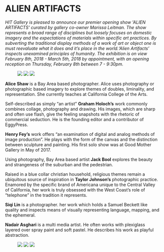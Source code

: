 # ALIEN ARTIFACTS

*HIT Gallery is pleased to announce our premier opening show 'ALIEN ARTIFACTS' curated by gallery co-owner Marissa Leitman. The show represents a broad range of disciplines but loosely focuses on domestic imagery and the expectations of materials within specific art practices. By subverting the traditional display methods of a work of art or object one is must reevaluate what it does and it’s place in the world.‘Alien Artifacts’ inspects unexamined principles of humanity. The exhibition is on view February 8th, 2018 - March 5th, 2018 by appointment, with an opening reception on Thursday, February 8th between 7 - 9:30pm.*

<figure>
  <img src="1.jpg">
  <img src="2.jpg">
  <img src="3.jpg">
</figure>

**Alice Shaw** is a Bay Area based photographer. Alice uses photography or photographic based imagery to  explore themes of doubles, liminality, and representation.  She currently teaches at California College of the Arts.

Self-described as simply “an artist” **Graham Holoch’s** work commonly combines collage, photography and drawing. His images, which are sharp and often use flash, give the feeling snapshots with the rhetoric of  commercial seduction. He is the founding editor and a contributor of EggyPress.

**Henry Fey’s** work offers “an examination of digital and analog methods of image production”. He plays with the form of the canvas and the distinction between sculpture and painting. His first solo show was at Good Mother Gallery in May of 2017.

Using photography, Bay Area based artist **Jack Bool** explores the beauty and strangeness of the suburban and the pedestrian.

Raised in a blue collar christian household, religious themes remain a ubiquitous  source of inspiration in **Taylor Johnson’s** photographic practice. Enamored by the specific brand of Americana unique to the Central Valley of California, her work is truly obsessed with the West Coast’s role of “telephone” in the tradition it represents.

**Siqi Lin** is a photographer. her work which holds a Samuel Beckett like quality and inspects means of visually representing language, mapping, and the ephemeral.  

**Nadair Asghari** is a multi media artist. He often works with plexiglass layered over spray paint and soft pastel. He describes his work as playful abstraction.

<figure>
  <img src="close_1.jpg">
  <img src="close_2.jpg">
  <img src="close_3.jpg">
</figure>
